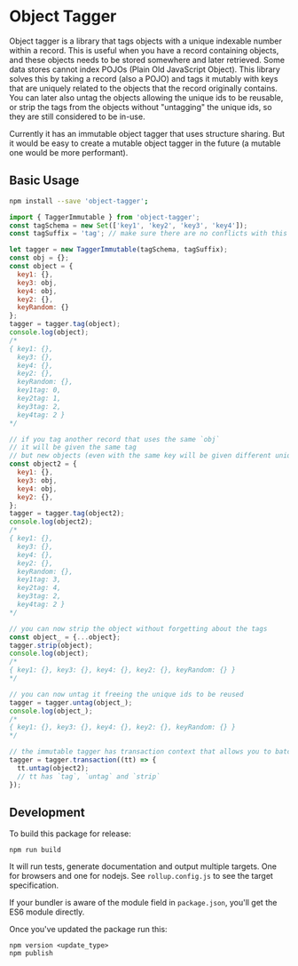 # Object Tagger

Object tagger is a library that tags objects with a unique indexable number within a record. This is useful when you have a record containing objects, and these objects needs to be stored somewhere and later retrieved. Some data stores cannot index POJOs (Plain Old JavaScript Object). This library solves this by taking a record (also a POJO) and tags it mutably with keys that are uniquely related to the objects that the record originally contains. You can later also untag the objects allowing the unique ids to be reusable, or strip the tags from the objects without "untagging" the unique ids, so they are still considered to be in-use.

Currently it has an immutable object tagger that uses structure sharing. But it would be easy to create a mutable object tagger in the future (a mutable one would be more performant).

Basic Usage
-------------

```sh
npm install --save 'object-tagger';
```

```js
import { TaggerImmutable } from 'object-tagger';
const tagSchema = new Set(['key1', 'key2', 'key3', 'key4']);
const tagSuffix = 'tag'; // make sure there are no conflicts with this tag suffix!

let tagger = new TaggerImmutable(tagSchema, tagSuffix);
const obj = {};
const object = {
  key1: {},
  key3: obj,
  key4: obj,
  key2: {},
  keyRandom: {}
};
tagger = tagger.tag(object);
console.log(object);
/*
{ key1: {},
  key3: {},
  key4: {},
  key2: {},
  keyRandom: {},
  key1tag: 0,
  key2tag: 1,
  key3tag: 2,
  key4tag: 2 }
*/

// if you tag another record that uses the same `obj`
// it will be given the same tag
// but new objects (even with the same key will be given different unique tags)
const object2 = {
  key1: {},
  key3: obj,
  key4: obj,
  key2: {},
};
tagger = tagger.tag(object2);
console.log(object2);
/*
{ key1: {},
  key3: {},
  key4: {},
  key2: {},
  keyRandom: {},
  key1tag: 3,
  key2tag: 4,
  key3tag: 2,
  key4tag: 2 }
*/

// you can now strip the object without forgetting about the tags
const object_ = {...object};
tagger.strip(object);
console.log(object);
/*
{ key1: {}, key3: {}, key4: {}, key2: {}, keyRandom: {} }
*/

// you can now untag it freeing the unique ids to be reused
tagger = tagger.untag(object_);
console.log(object_);
/*
{ key1: {}, key3: {}, key4: {}, key2: {}, keyRandom: {} }
*/

// the immutable tagger has transaction context that allows you to batch up changes
tagger = tagger.transaction((tt) => {
  tt.untag(object2);
  // tt has `tag`, `untag` and `strip`
});
```

Development
------------

To build this package for release:

```
npm run build
```

It will run tests, generate documentation and output multiple targets. One for browsers and one for nodejs. See `rollup.config.js` to see the target specification.

If your bundler is aware of the module field in `package.json`, you'll get the ES6 module directly.

Once you've updated the package run this:

```
npm version <update_type>
npm publish
```
